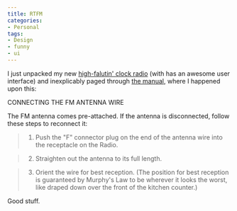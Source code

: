 ```yaml
---
title: RTFM
categories:
- Personal
tags:
- Design
- funny
- ui
---
```


I just unpacked my new [high-falutin' clock radio][1] (with has an awesome user interface) and inexplicably paged through [the manual][2], where I happened upon this:  


   [1]: http://www.amazon.com/gp/product/B0002T74QC?ie=UTF8&tag=phobia-20&linkCode=as2&camp=1789&creative=9325&creativeASIN=B0002T74QC
   [2]: http://www.bostonacoustics.com/manuals/RecepterMan.pdf

> 
CONNECTING THE FM ANTENNA WIRE  

The FM antenna comes pre-attached. If the antenna is disconnected, follow these steps to reconnect it:
> 
> 

>   1. Push the "F" connector plug on the end of the antenna wire into the receptacle on the Radio.
> 

>   2. Straighten out the antenna to its full length.
> 

>   3. Orient the wire for best reception. (The position for best reception is guaranteed by Murphy's Law to be wherever it looks the worst, like draped down over the front of the kitchen counter.)
> 


  
Good stuff.
